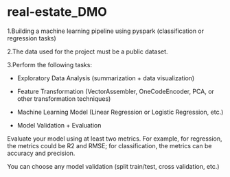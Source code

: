# real-estate_DMO
1.Building a machine learning pipeline using pyspark (classification or regression tasks)

2.The data used for the project must be a public dataset.

3.Perform the following tasks:

- Exploratory Data Analysis (summarization + data visualization)

- Feature Transformation (VectorAssembler, OneCodeEncoder, PCA, or other transformation techniques)

- Machine Learning Model (Linear Regression or Logistic Regression, etc.)

- Model Validation + Evaluation

Evaluate your model using at least two metrics. For example, for regression, the metrics could be R2 and RMSE; for classification, the metrics can be accuracy and precision.

You can choose any model validation (split train/test, cross validation, etc.)
